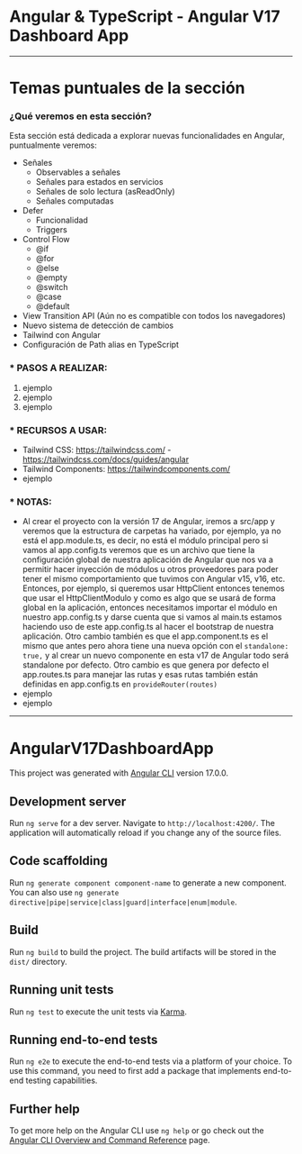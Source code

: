 # Angular & TypeScript - Angular V17 Dashboard App

---

# Temas puntuales de la sección

### ¿Qué veremos en esta sección?

Esta sección está dedicada a explorar nuevas funcionalidades en Angular, puntualmente veremos:

- Señales
  - Observables a señales
  - Señales para estados en servicios
  - Señales de solo lectura (asReadOnly)
  - Señales computadas
- Defer
  - Funcionalidad
  - Triggers
- Control Flow
  - @if
  - @for
  - @else
  - @empty
  - @switch
  - @case
  - @default
- View Transition API (Aún no es compatible con todos los navegadores)
- Nuevo sistema de detección de cambios
- Tailwind con Angular
- Configuración de Path alias en TypeScript

### \* PASOS A REALIZAR:

1. ejemplo
2. ejemplo
3. ejemplo

### \* RECURSOS A USAR:

- Tailwind CSS: https://tailwindcss.com/ - https://tailwindcss.com/docs/guides/angular
- Tailwind Components: https://tailwindcomponents.com/
- ejemplo

### \* NOTAS:

- Al crear el proyecto con la versión 17 de Angular, iremos a src/app y veremos que la estructura de carpetas ha variado, por ejemplo, ya no está el app.module.ts, es decir, no está el módulo principal pero si vamos al app.config.ts veremos que es un archivo que tiene la configuración global de nuestra aplicación de Angular que nos va a permitir hacer inyección de módulos u otros proveedores para poder tener el mismo comportamiento que tuvimos con Angular v15, v16, etc. Entonces, por ejemplo, si queremos usar HttpClient entonces tenemos que usar el HttpClientModulo y como es algo que se usará de forma global en la aplicación, entonces necesitamos importar el módulo en nuestro app.config.ts y darse cuenta que si vamos al main.ts estamos haciendo uso de este app.config.ts al hacer el bootstrap de nuestra aplicación. Otro cambio también es que el app.component.ts es el mismo que antes pero ahora tiene una nueva opción con el `standalone: true,` y al crear un nuevo componente en esta v17 de Angular todo será standalone por defecto. Otro cambio es que genera por defecto el app.routes.ts para manejar las rutas y esas rutas también están definidas en app.config.ts en `provideRouter(routes)`
- ejemplo
- ejemplo

---

# AngularV17DashboardApp

This project was generated with [Angular CLI](https://github.com/angular/angular-cli) version 17.0.0.

## Development server

Run `ng serve` for a dev server. Navigate to `http://localhost:4200/`. The application will automatically reload if you change any of the source files.

## Code scaffolding

Run `ng generate component component-name` to generate a new component. You can also use `ng generate directive|pipe|service|class|guard|interface|enum|module`.

## Build

Run `ng build` to build the project. The build artifacts will be stored in the `dist/` directory.

## Running unit tests

Run `ng test` to execute the unit tests via [Karma](https://karma-runner.github.io).

## Running end-to-end tests

Run `ng e2e` to execute the end-to-end tests via a platform of your choice. To use this command, you need to first add a package that implements end-to-end testing capabilities.

## Further help

To get more help on the Angular CLI use `ng help` or go check out the [Angular CLI Overview and Command Reference](https://angular.io/cli) page.
